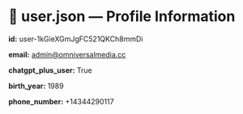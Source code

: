 # 📄 user.json — Profile Information

**id:** user-1kGieXGmJgFC521QKCh8mmDi

**email:** admin@omniversalmedia.cc

**chatgpt_plus_user:** True

**birth_year:** 1989

**phone_number:** +14344290117

